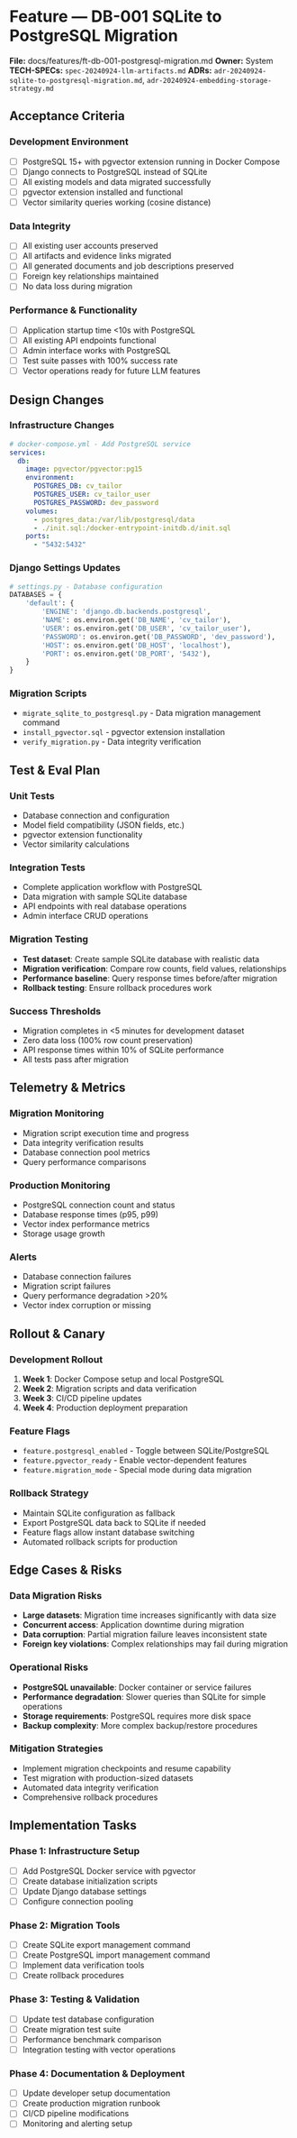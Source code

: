 # Feature — DB-001 SQLite to PostgreSQL Migration

**File:** docs/features/ft-db-001-postgresql-migration.md
**Owner:** System
**TECH-SPECs:** `spec-20240924-llm-artifacts.md`
**ADRs:** `adr-20240924-sqlite-to-postgresql-migration.md`, `adr-20240924-embedding-storage-strategy.md`

## Acceptance Criteria

### Development Environment
- [ ] PostgreSQL 15+ with pgvector extension running in Docker Compose
- [ ] Django connects to PostgreSQL instead of SQLite
- [ ] All existing models and data migrated successfully
- [ ] pgvector extension installed and functional
- [ ] Vector similarity queries working (cosine distance)

### Data Integrity
- [ ] All existing user accounts preserved
- [ ] All artifacts and evidence links migrated
- [ ] All generated documents and job descriptions preserved
- [ ] Foreign key relationships maintained
- [ ] No data loss during migration

### Performance & Functionality
- [ ] Application startup time <10s with PostgreSQL
- [ ] All existing API endpoints functional
- [ ] Admin interface works with PostgreSQL
- [ ] Test suite passes with 100% success rate
- [ ] Vector operations ready for future LLM features

## Design Changes

### Infrastructure Changes
```yaml
# docker-compose.yml - Add PostgreSQL service
services:
  db:
    image: pgvector/pgvector:pg15
    environment:
      POSTGRES_DB: cv_tailor
      POSTGRES_USER: cv_tailor_user
      POSTGRES_PASSWORD: dev_password
    volumes:
      - postgres_data:/var/lib/postgresql/data
      - ./init.sql:/docker-entrypoint-initdb.d/init.sql
    ports:
      - "5432:5432"
```

### Django Settings Updates
```python
# settings.py - Database configuration
DATABASES = {
    'default': {
        'ENGINE': 'django.db.backends.postgresql',
        'NAME': os.environ.get('DB_NAME', 'cv_tailor'),
        'USER': os.environ.get('DB_USER', 'cv_tailor_user'),
        'PASSWORD': os.environ.get('DB_PASSWORD', 'dev_password'),
        'HOST': os.environ.get('DB_HOST', 'localhost'),
        'PORT': os.environ.get('DB_PORT', '5432'),
    }
}
```

### Migration Scripts
- `migrate_sqlite_to_postgresql.py` - Data migration management command
- `install_pgvector.sql` - pgvector extension installation
- `verify_migration.py` - Data integrity verification

## Test & Eval Plan

### Unit Tests
- Database connection and configuration
- Model field compatibility (JSON fields, etc.)
- pgvector extension functionality
- Vector similarity calculations

### Integration Tests
- Complete application workflow with PostgreSQL
- Data migration with sample SQLite database
- API endpoints with real database operations
- Admin interface CRUD operations

### Migration Testing
- **Test dataset**: Create sample SQLite database with realistic data
- **Migration verification**: Compare row counts, field values, relationships
- **Performance baseline**: Query response times before/after migration
- **Rollback testing**: Ensure rollback procedures work

### Success Thresholds
- Migration completes in <5 minutes for development dataset
- Zero data loss (100% row count preservation)
- API response times within 10% of SQLite performance
- All tests pass after migration

## Telemetry & Metrics

### Migration Monitoring
- Migration script execution time and progress
- Data integrity verification results
- Database connection pool metrics
- Query performance comparisons

### Production Monitoring
- PostgreSQL connection count and status
- Database response times (p95, p99)
- Vector index performance metrics
- Storage usage growth

### Alerts
- Database connection failures
- Migration script failures
- Query performance degradation >20%
- Vector index corruption or missing

## Rollout & Canary

### Development Rollout
1. **Week 1**: Docker Compose setup and local PostgreSQL
2. **Week 2**: Migration scripts and data verification
3. **Week 3**: CI/CD pipeline updates
4. **Week 4**: Production deployment preparation

### Feature Flags
- `feature.postgresql_enabled` - Toggle between SQLite/PostgreSQL
- `feature.pgvector_ready` - Enable vector-dependent features
- `feature.migration_mode` - Special mode during data migration

### Rollback Strategy
- Maintain SQLite configuration as fallback
- Export PostgreSQL data back to SQLite if needed
- Feature flags allow instant database switching
- Automated rollback scripts for production

## Edge Cases & Risks

### Data Migration Risks
- **Large datasets**: Migration time increases significantly with data size
- **Concurrent access**: Application downtime during migration
- **Data corruption**: Partial migration failure leaves inconsistent state
- **Foreign key violations**: Complex relationships may fail during migration

### Operational Risks
- **PostgreSQL unavailable**: Docker container or service failures
- **Performance degradation**: Slower queries than SQLite for simple operations
- **Storage requirements**: PostgreSQL requires more disk space
- **Backup complexity**: More complex backup/restore procedures

### Mitigation Strategies
- Implement migration checkpoints and resume capability
- Test migration with production-sized datasets
- Automated data integrity verification
- Comprehensive rollback procedures

## Implementation Tasks

### Phase 1: Infrastructure Setup
- [ ] Add PostgreSQL Docker service with pgvector
- [ ] Create database initialization scripts
- [ ] Update Django database settings
- [ ] Configure connection pooling

### Phase 2: Migration Tools
- [ ] Create SQLite export management command
- [ ] Create PostgreSQL import management command
- [ ] Implement data verification tools
- [ ] Create rollback procedures

### Phase 3: Testing & Validation
- [ ] Update test database configuration
- [ ] Create migration test suite
- [ ] Performance benchmark comparison
- [ ] Integration testing with vector operations

### Phase 4: Documentation & Deployment
- [ ] Update developer setup documentation
- [ ] Create production migration runbook
- [ ] CI/CD pipeline modifications
- [ ] Monitoring and alerting setup